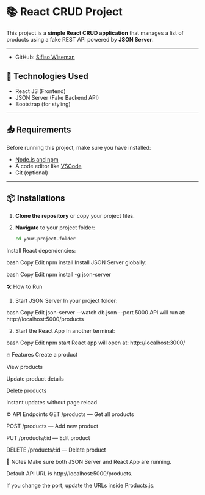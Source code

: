 # 📚 React CRUD Project

This project is a **simple React CRUD application** that manages a list of products using a fake REST API powered by **JSON Server**.

---

- GitHub: [Sifiso Wiseman](https://github.com/SifisoDev-web)

## 🚀 Technologies Used

- React JS (Frontend)
- JSON Server (Fake Backend API)
- Bootstrap (for styling)

---

## 📥 Requirements

Before running this project, make sure you have installed:

- [Node.js and npm](https://nodejs.org/en/)
- A code editor like [VSCode](https://code.visualstudio.com/)
- Git (optional)

---

## 📦 Installations

1. **Clone the repository** or copy your project files.

2. **Navigate** to your project folder:

   ```bash
   cd your-project-folder
Install React dependencies:

bash
Copy
Edit
npm install
Install JSON Server globally:

bash
Copy
Edit
npm install -g json-server
 
🛠 How to Run
1. Start JSON Server
In your project folder:

bash
Copy
Edit
json-server --watch db.json --port 5000
API will run at: http://localhost:5000/products

2. Start the React App
In another terminal:

bash
Copy
Edit
npm start
React app will open at: http://localhost:3000/

🔥 Features
Create a product

View products

Update product details

Delete products

Instant updates without page reload

⚙️ API Endpoints
GET /products — Get all products

POST /products — Add new product

PUT /products/:id — Edit product

DELETE /products/:id — Delete product

🛑 Notes
Make sure both JSON Server and React App are running.

Default API URL is http://localhost:5000/products.

If you change the port, update the URLs inside Products.js.
